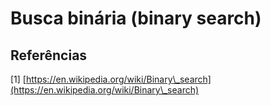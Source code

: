 # Busca binária (binary search)

## Referências&#x20;

\[1] [https://en.wikipedia.org/wiki/Binary\_search](https://en.wikipedia.org/wiki/Binary\_search)

